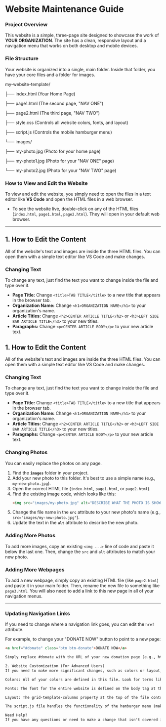 # Website Maintenance Guide

### Project Overview
This website is a simple, three-page site designed to showcase the work of **YOUR ORGANIZATION**. The site has a clean, responsive layout and a navigation menu that works on both desktop and mobile devices.

### File Structure
Your website is organized into a single, main folder. Inside that folder, you have your core files and a folder for images.

my-website-template/

├── index.html          (Your Home Page)

├── page1.html          (The second page, "NAV ONE")

├── page2.html          (The third page, "NAV TWO")

├── style.css           (Controls all website colors, fonts, and layout)

├── script.js           (Controls the mobile hamburger menu)

└── images/

├── my-photo.jpg    (Photo for your home page)

├── my-photo1.jpg   (Photo for your "NAV ONE" page)

└── my-photo2.jpg   (Photo for your "NAV TWO" page)

### How to View and Edit the Website
To view and edit the website, you simply need to open the files in a text editor like **VS Code** and open the HTML files in a web browser.

* To see the website live, double-click on any of the HTML files (`index.html`, `page1.html`, `page2.html`). They will open in your default web browser.

---

## 1. How to Edit the Content

All of the website's text and images are inside the three HTML files. You can open them with a simple text editor like VS Code and make changes.

### Changing Text
To change any text, just find the text you want to change inside the file and type over it.

* **Page Title:** Change `<title>TAB TITLE</title>` to a new title that appears in the browser tab.
* **Organization Name:** Change `<h1>ORGANIZATION NAME</h1>` to your organization's name.
* **Article Titles:** Change `<h2>CENTER ARTICLE TITLE</h2>` or `<h3>LEFT SIDE BAR ARTICLE TITLE</h3>` to your new titles.
* **Paragraphs:** Change `<p>CENTER ARTICLE BODY</p>` to your new article text.

## 1. How to Edit the Content

All of the website's text and images are inside the three HTML files. You can open them with a simple text editor like VS Code and make changes.

### Changing Text
To change any text, just find the text you want to change inside the file and type over it.

* **Page Title:** Change `<title>TAB TITLE</title>` to a new title that appears in the browser tab.
* **Organization Name:** Change `<h1>ORGANIZATION NAME</h1>` to your organization's name.
* **Article Titles:** Change `<h2>CENTER ARTICLE TITLE</h2>` or `<h3>LEFT SIDE BAR ARTICLE TITLE</h3>` to your new titles.
* **Paragraphs:** Change `<p>CENTER ARTICLE BODY</p>` to your new article text.

### Changing Photos
You can easily replace the photos on any page.

1.  Find the **`images`** folder in your project.
2.  Add your new photo to this folder. It's best to use a simple name (e.g., `my-new-photo.jpg`).
3.  Open the correct HTML file (`index.html`, `page1.html`, or `page2.html`).
4.  Find the existing image code, which looks like this:
    ```html
    <img src="images/my-photo.jpg" alt="DESCRIBE WHAT THE PHOTO IS SHOWING" width="600" height="400">
    ```
5.  Change the file name in the **`src`** attribute to your new photo's name (e.g., `src="images/my-new-photo.jpg"`).
6.  Update the text in the **`alt`** attribute to describe the new photo.

### Adding More Photos
To add more images, copy an existing `<img ...>` line of code and paste it below the last one. Then, change the `src` and `alt` attributes to match your new photo.

### Adding More Webpages
To add a new webpage, simply copy an existing HTML file (like `page2.html`) and paste it in your main folder. Then, rename the new file to something like `page3.html`. You will also need to add a link to this new page in all of your navigation menus.

---

### Updating Navigation Links
If you need to change where a navigation link goes, you can edit the `href` attribute.

For example, to change your "DONATE NOW" button to point to a new page:

```html
<a href="#donate" class="btn btn-donate">DONATE NOW</a>

Simply replace #donate with the URL of your new donation page (e.g., https://www.your-donation-page.com).

2. Website Customization (For Advanced Users)
If you need to make more significant changes, such as colors or layout, you can edit the style.css file.

Colors: All of your colors are defined in this file. Look for terms like background-color or color followed by rgba() or # color codes.

Fonts: The font for the entire website is defined on the body tag at the top of the file.

Layout: The grid-template-columns property at the top of the file controls the layout of your main content and sidebars.

The script.js file handles the functionality of the hamburger menu (making it open and close on mobile devices). It is not recommended to edit this file unless you are familiar with JavaScript.

Need Help?
If you have any questions or need to make a change that isn't covered in this guide, please do not hesitate to reach out.
